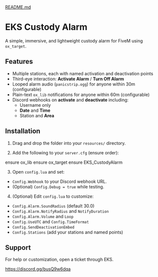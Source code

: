 [README.md](https://github.com/user-attachments/files/22510006/README.md)
# EKS Custody Alarm

A simple, immersive, and lightweight custody alarm for FiveM using `ox_target`.

## Features
- Multiple stations, each with named activation and deactivation points
- Third-eye interaction: **Activate Alarm** / **Turn Off Alarm**
- Looped alarm audio (`panicstrip.ogg`) for anyone within 30m (configurable)
- Plain-text `ox_lib` notifications for anyone within 60m (configurable)
- Discord webhooks on **activate** and **deactivate** including:
  - Username only 
  - **Date** and **Time** 
  - Station and **Area**

## Installation

1. Drag and drop the folder into your `resources/` directory.

2. Add the following to your `server.cfg` (ensure order):

ensure ox_lib
ensure ox_target
ensure EKS_CustodyAlarm

3. Open `config.lua` and set:

- `Config.Webhook` to your Discord webhook URL.
- (Optional) `Config.Debug = true` while testing.

4. (Optional) Edit `config.lua` to customize:

- `Config.Alarm.SoundRadius` (default 30.0)
- `Config.Alarm.NotifyRadius` and `NotifyDuration`
- `Config.Alarm.Volume` and `Loop`
- `Config.UseUTC` and `Config.TimeFormat`
- `Config.SendDeactivationEmbed`
- `Config.Stations` (add your stations and named points)

## Support

For help or customization, open a ticket through EKS.

https://discord.gg/busQ9w6dqa
